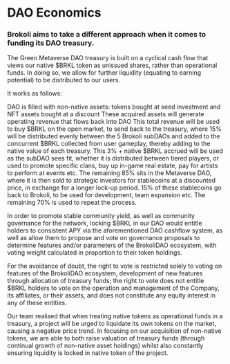 # DAO Economics

### Brokoli aims to take a different approach when it comes to funding its DAO treasury.

The Green Metaverse DAO treasury is built on a cyclical cash flow that views our native $BRKL token as unissued shares, rather than operational funds. In doing so, we allow for further liquidity (equating to earning potential) to be distributed to our users.

It works as follows:

DAO is filled with non-native assets: tokens bought at seed investment and NFT assets bought at a discount These acquired assets will generate operating revenue that flows back into DAO This total revenue will be used to buy $BRKL on the open market, to send back to the treasury, where 15% will be distributed evenly between the 5 Brokoli subDAOs and added to the concurrent $BRKL collected from user gameplay, thereby adding to the native value of each treasury. This 3% + native $BRKL accrued will be used as the subDAO sees fit, whether it is distributed between tiered players, or used to promote specific clans, buy up in-game real estate, pay for artists to perform at events etc. The remaining 85% sits in the Metaverse DAO, where it is then sold to strategic investors for stablecoins at a discounted price, in exchange for a longer lock-up period. 15% of these stablecoins go back to Brokoli, to be used for development, team expansion etc. The remaining 70% is used to repeat the process.

In order to promote stable community yield, as well as community governance for the network, locking $BRKL in our DAO would entitle holders to consistent APY via the aforementioned DAO cashflow system, as well as allow them to propose and vote on governance proposals to determine features and/or parameters of the BrokoliDAO ecosystem, with voting weight calculated in proportion to their token holdings.

For the avoidance of doubt, the right to vote is restricted solely to voting on features of the BrokoliDAO ecosystem, development of new features through allocation of treasury funds; the right to vote does not entitle $BRKL holders to vote on the operation and management of the Company, its affiliates, or their assets, and does not constitute any equity interest in any of these entities.

Our team realised that when treating native tokens as operational funds in a treasury, a project will be urged to liquidate its own tokens on the market, causing a negative price trend. In focusing on our acquisition of non-native tokens, we are able to both raise valuation of treasury funds (through continual growth of non-native asset holdings) whilst also constantly ensuring liquidity is locked in native token of the project.
